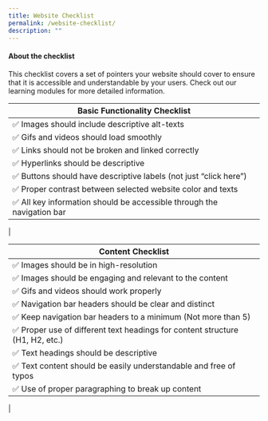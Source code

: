 ```yaml
---
title: Website Checklist
permalink: /website-checklist/
description: ""
---
```

#### **About the checklist**

This checklist covers a set of pointers your website should cover to ensure that it is accessible and understandable by your users. Check out our learning modules for more detailed information.

| Basic Functionality Checklist |
| -------- |
| ✅ Images should include descriptive alt-texts
| ✅ Gifs and videos should load smoothly
| ✅ Links should not be broken and linked correctly
| ✅ Hyperlinks should be descriptive
| ✅ Buttons should have descriptive labels (not just “click here”)
| ✅ Proper contrast between selected website color and texts
| ✅ All key information should be accessible through the navigation bar
| 



| Content Checklist |
| -------- |
| ✅ Images should be in high-resolution    
| ✅ Images should be engaging and relevant to the content
| ✅ Gifs and videos should work properly
| ✅ Navigation bar headers should be clear and distinct
| ✅ Keep navigation bar headers to a minimum (Not more than 5)
| ✅ Proper use of different text headings for content structure  (H1, H2, etc.) 
| ✅ Text headings should be descriptive
| ✅ Text content should be easily understandable and free of typos
| ✅ Use of proper paragraphing to break up content
|